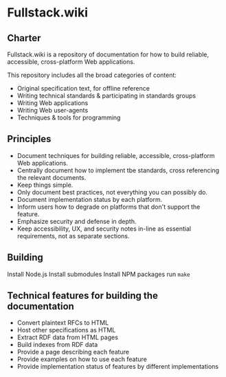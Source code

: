 
# Fullstack.wiki

## Charter

Fullstack.wiki is a repository of documentation for how to build reliable, accessible, cross-platform Web applications.

This repository includes all the broad categories of content:

* Original specification text, for offline reference
* Writing technical standards & participating in standards groups
* Writing Web applications
* Writing Web user-agents
* Techniques & tools for programming


## Principles

* Document techniques for building reliable, accessible, cross-platform Web applications.
* Centrally document how to implement tbe standards, cross referencing the relevant documents.
* Keep things simple.
* Only document best practices, not everything you can possibly do.
* Document implementation status by each platform.
* Inform users how to degrade on platforms that don't support the feature.
* Emphasize security and defense in depth.
* Keep accessibility, UX, and security notes in-line as essential requirements, not as separate sections.


## Building

Install Node.js
Install submodules
Install NPM packages
run `make`


## Technical features for building the documentation

* Convert plaintext RFCs to HTML
* Host other specifications as HTML
* Extract RDF data from HTML pages
* Build indexes from RDF data
* Provide a page describing each feature
* Provide examples on how to use each feature
* Provide implementation status of features by different implementations
